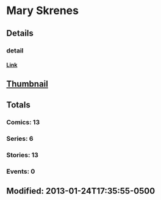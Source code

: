 # Mary  Skrenes 
## Details
### detail
#### [Link](http://marvel.com/comics/creators/3197/mary_skrenes?utm_campaign=apiRef&utm_source=225578a89fc76f3d20fbffda5d17a88d)
## [Thumbnail](http://i.annihil.us/u/prod/marvel/i/mg/b/40/image_not_available.jpg)
## Totals
### Comics: 13
### Series: 6
### Stories: 13
### Events: 0
## Modified: 2013-01-24T17:35:55-0500